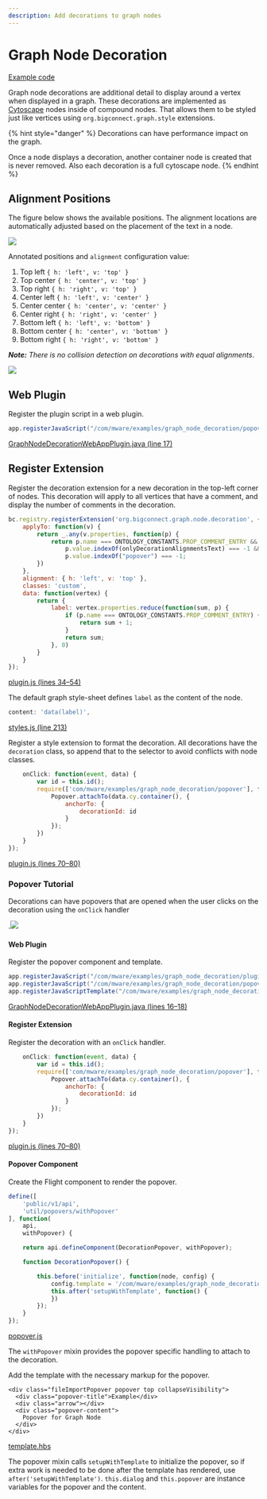 ```yaml
---
description: Add decorations to graph nodes
---
```


# Graph Node Decoration

[Example code](https://github.com/mware-solutions/doc-examples/blob/master/extension-graph-node-decoration)

Graph node decorations are additional detail to display around a vertex when displayed in a graph. These decorations are implemented as [Cytoscape](http://js.cytoscape.org/) nodes inside of compound nodes. That allows them to be styled just like vertices using `org.bigconnect.graph.style` extensions.

{% hint style="danger" %}
Decorations can have performance impact on the graph.

Once a node displays a decoration, another container node is created that is never removed. Also each decoration is a full cytoscape node.
{% endhint %}

## Alignment Positions

The figure below shows the available positions. The alignment locations are automatically adjusted based on the placement of the text in a node.

![](http://localhost/extension-points/front-end/graphDecorations/alignment-options.png)

Annotated positions and `alignment` configuration value:

1. Top left `{ h: 'left', v: 'top' }`
2. Top center `{ h: 'center', v: 'top' }`
3. Top right `{ h: 'right', v: 'top' }`
4. Center left `{ h: 'left', v: 'center' }`
5. Center center `{ h: 'center', v: 'center' }`
6. Center right `{ h: 'right', v: 'center' }`
7. Bottom left `{ h: 'left', v: 'bottom' }`
8. Bottom center `{ h: 'center', v: 'bottom' }`
9. Bottom right `{ h: 'right', v: 'bottom' }`

_**Note:** There is no collision detection on decorations with equal alignments_.

![](http://localhost/extension-points/front-end/graphDecorations/decorations.png)

## Web Plugin

Register the plugin script in a web plugin.

```java
app.registerJavaScript("/com/mware/examples/graph_node_decoration/popover.js", false);
```

[GraphNodeDecorationWebAppPlugin.java \(line 17\)](https://github.com/mware-solutions/doc-examples/blob/master/extension-graph-node-decoration/src/main/java/com/mware/examples/graph_node_decoration/GraphNodeDecorationWebAppPlugin.java#L17)

## Register Extension

Register the decoration extension for a new decoration in the top-left corner of nodes. This decoration will apply to all vertices that have a comment, and display the number of comments in the decoration.

```javascript
bc.registry.registerExtension('org.bigconnect.graph.node.decoration', {
    applyTo: function(v) {
        return _.any(v.properties, function(p) {
            return p.name === ONTOLOGY_CONSTANTS.PROP_COMMENT_ENTRY &&
                p.value.indexOf(onlyDecorationAlignmentsText) === -1 &&
                p.value.indexOf("popover") === -1;
        })
    },
    alignment: { h: 'left', v: 'top' },
    classes: 'custom',
    data: function(vertex) {
        return {
            label: vertex.properties.reduce(function(sum, p) {
                if (p.name === ONTOLOGY_CONSTANTS.PROP_COMMENT_ENTRY) {
                    return sum + 1;
                }
                return sum;
            }, 0)
        }
    }
});
```

[plugin.js \(lines 34–54\)](https://github.com/mware-solutions/doc-examples/blob/master/extension-graph-node-decoration/src/main/resources/com/mware/examples/graph_node_decoration/plugin.js#L34-L54)

The default graph style-sheet defines `label` as the content of the node.

```javascript
content: 'data(label)',
```

[styles.js \(line 213\)](https://github.com/mware-solutions/doc-examples/blob/master/main-source-doc/product/graph/styles.js#L213)

Register a style extension to format the decoration. All decorations have the `decoration` class, so append that to the selector to avoid conflicts with node classes.

```javascript
    onClick: function(event, data) {
        var id = this.id();
        require(['com/mware/examples/graph_node_decoration/popover'], function(Popover) {
            Popover.attachTo(data.cy.container(), {
                anchorTo: {
                    decorationId: id
                }
            });
        })
    }
});
```

[plugin.js \(lines 70–80\)](https://github.com/mware-solutions/doc-examples/blob/master/extension-graph-node-decoration/src/main/resources/com/mware/examples/graph_node_decoration/plugin.js#L70-L80)

### Popover Tutorial <a id="popover-tutorial"></a>

Decorations can have popovers that are opened when the user clicks on the decoration using the `onClick` handler

.![](http://localhost/extension-points/front-end/graphDecorations/popover.png)

#### Web Plugin <a id="web-plugin"></a>

Register the popover component and template.

```java
app.registerJavaScript("/com/mware/examples/graph_node_decoration/plugin.js", true);
app.registerJavaScript("/com/mware/examples/graph_node_decoration/popover.js", false);
app.registerJavaScriptTemplate("/com/mware/examples/graph_node_decoration/template.hbs");
```

[GraphNodeDecorationWebAppPlugin.java \(lines 16–18\)](https://github.com/mware-solutions/doc-examples/blob/master/extension-graph-node-decoration/src/main/java/com/mware/examples/graph_node_decoration/GraphNodeDecorationWebAppPlugin.java#L16-L18)

#### Register Extension <a id="register-extension"></a>

Register the decoration with an `onClick` handler.

```javascript
    onClick: function(event, data) {
        var id = this.id();
        require(['com/mware/examples/graph_node_decoration/popover'], function(Popover) {
            Popover.attachTo(data.cy.container(), {
                anchorTo: {
                    decorationId: id
                }
            });
        })
    }
});
```

[plugin.js \(lines 70–80\)](https://github.com/mware-solutions/doc-examples/blob/master/extension-graph-node-decoration/src/main/resources/com/mware/examples/graph_node_decoration/plugin.js#L70-L80)

#### Popover Component <a id="popover-component"></a>

Create the Flight component to render the popover.

```javascript
define([
    'public/v1/api',
    'util/popovers/withPopover'
], function(
    api,
    withPopover) {

    return api.defineComponent(DecorationPopover, withPopover);

    function DecorationPopover() {

        this.before('initialize', function(node, config) {
            config.template = '/com/mware/examples/graph_node_decoration/template'
            this.after('setupWithTemplate', function() {
            })
        });
    }
});
```

[popover.js](https://github.com/mware-solutions/doc-examples/blob/master/extension-graph-node-decoration/src/main/resources/com/mware/examples/graph_node_decoration/popover.js)

The `withPopover` mixin provides the popover specific handling to attach to the decoration.

Add the template with the necessary markup for the popover.

```markup
<div class="fileImportPopover popover top collapseVisibility">
  <div class="popover-title">Example</div>
  <div class="arrow"></div>
  <div class="popover-content">
    Popover for Graph Node
  </div>
</div>
```

[template.hbs](https://github.com/mware-solutions/doc-examples/blob/master/extension-graph-node-decoration/src/main/resources/com/mware/examples/graph_node_decoration/template.hbs)

The popover mixin calls `setupWithTemplate` to initialize the popover, so if extra work is needed to be done after the template has rendered, use `after('setupWithTemplate')`. `this.dialog` and `this.popover` are instance variables for the popover and the content.

